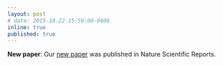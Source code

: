 ```yaml
---
layout: post
# date: 2015-10-22 15:59:00-0400
inline: true
published: true
---
```


**New paper**: Our [new paper](https://www.nature.com/articles/s41598-020-66709-z) was
published in Nature Scientific Reports.

